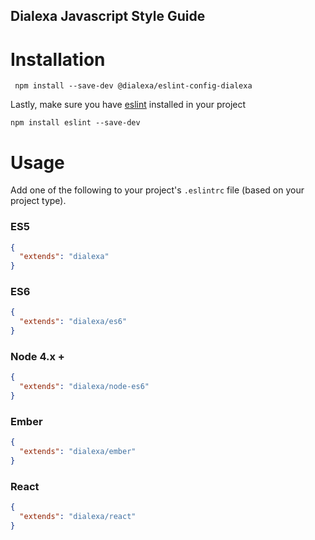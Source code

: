 Dialexa Javascript Style Guide
---

# Installation

```
 npm install --save-dev @dialexa/eslint-config-dialexa
```

Lastly, make sure you have [eslint](http://eslint.org) installed in your project

```
npm install eslint --save-dev
```


# Usage

Add one of the following to your project's `.eslintrc` file (based on your project type).

### ES5

```json
{
  "extends": "dialexa"
}
```

### ES6

```json
{
  "extends": "dialexa/es6"
}
```

### Node 4.x +

```json
{
  "extends": "dialexa/node-es6"
}
```

### Ember
```json
{
  "extends": "dialexa/ember"
}
```

### React
```json
{
  "extends": "dialexa/react"
}
```
